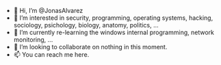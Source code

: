 - 👋 Hi, I’m @JonasAlvarez
- 👀 I’m interested in security, programming, operating systems, hacking, sociology, psichology, biology, anatomy, politics, ...
- 🌱 I’m currently re-learning the windows internal programming, network monitoring, ...
- 💞️ I’m looking to collaborate on nothing in this moment.
- 📫 You can reach me here.

<!---
JonasAlvarez/JonasAlvarez is a ✨ special ✨ repository because its `README.md` (this file) appears on your GitHub profile.
You can click the Preview link to take a look at your changes.
--->
